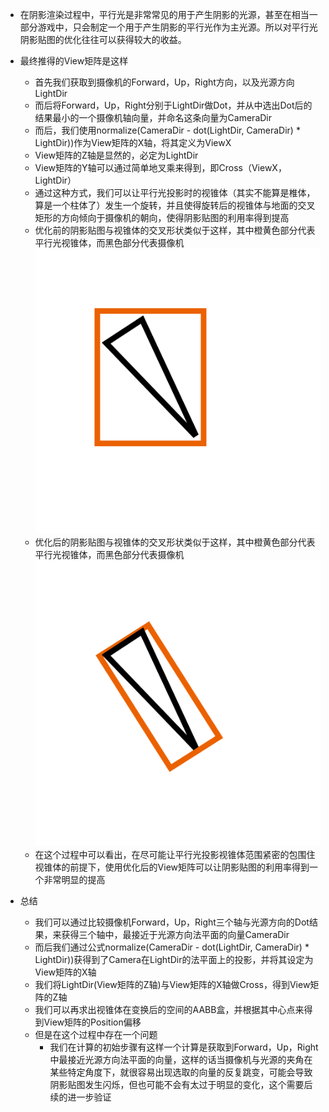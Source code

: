 * 在阴影渲染过程中，平行光是非常常见的用于产生阴影的光源，甚至在相当一部分游戏中，只会制定一个用于产生阴影的平行光作为主光源。所以对平行光阴影贴图的优化往往可以获得较大的收益。
* 最终推得的View矩阵是这样
    * 首先我们获取到摄像机的Forward，Up，Right方向，以及光源方向LightDir
    * 而后将Forward，Up，Right分别于LightDir做Dot，并从中选出Dot后的结果最小的一个摄像机轴向量，并命名这条向量为CameraDir
    * 而后，我们使用normalize(CameraDir - dot(LightDir, CameraDir) * LightDir))作为View矩阵的X轴，将其定义为ViewX
    * View矩阵的Z轴是显然的，必定为LightDir
    * View矩阵的Y轴可以通过简单地叉乘来得到，即Cross（ViewX， LightDir）
    * 通过这种方式，我们可以让平行光投影时的视锥体（其实不能算是椎体，算是一个柱体了）发生一个旋转，并且使得旋转后的视锥体与地面的交叉矩形的方向倾向于摄像机的朝向，使得阴影贴图的利用率得到提高
    * 优化前的阴影贴图与视锥体的交叉形状类似于这样，其中橙黄色部分代表平行光视锥体，而黑色部分代表摄像机
    ![优化前的阴影贴图与视锥体的交叉形状](Asset/新的平行光View矩阵推导/优化前的View矩阵所产生的投影视锥体.png)
    * 优化后的阴影贴图与视锥体的交叉形状类似于这样，其中橙黄色部分代表平行光视锥体，而黑色部分代表摄像机
    ![优化后的阴影贴图与视锥体的交叉形状](Asset/新的平行光View矩阵推导/优化后的View矩阵所产生的投影视锥体.png)
    * 在这个过程中可以看出，在尽可能让平行光投影视锥体范围紧密的包围住视锥体的前提下，使用优化后的View矩阵可以让阴影贴图的利用率得到一个非常明显的提高

* 总结
    * 我们可以通过比较摄像机Forward，Up，Right三个轴与光源方向的Dot结果，来获得三个轴中，最接近于光源方向法平面的向量CameraDir
    * 而后我们通过公式normalize(CameraDir - dot(LightDir, CameraDir) * LightDir))获得到了Camera在LightDir的法平面上的投影，并将其设定为View矩阵的X轴
    * 我们将LightDir(View矩阵的Z轴)与View矩阵的X轴做Cross，得到View矩阵的Z轴
    * 我们可以再求出视锥体在变换后的空间的AABB盒，并根据其中心点来得到View矩阵的Position偏移
    * 但是在这个过程中存在一个问题
        * 我们在计算的初始步骤有这样一个计算是获取到Forward，Up，Right中最接近光源方向法平面的向量，这样的话当摄像机与光源的夹角在某些特定角度下，就很容易出现选取的向量的反复跳变，可能会导致阴影贴图发生闪烁，但也可能不会有太过于明显的变化，这个需要后续的进一步验证